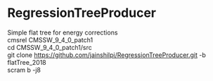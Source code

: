 # RegressionTreeProducer </br>
Simple flat tree for energy corrections </br>
cmsrel CMSSW_9_4_0_patch1 </br>
cd CMSSW_9_4_0_patch1/src </br>
git clone https://github.com/jainshilpi/RegressionTreeProducer.git -b flatTree_2018 </br>
scram b -j8 </br>
